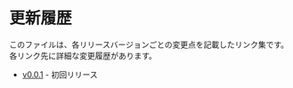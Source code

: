# 更新履歴

このファイルは、各リリースバージョンごとの変更点を記載したリンク集です。各リンク先に詳細な変更履歴があります。

- [v0.0.1](CHANGELOG/v0.0.1) - 初回リリース
